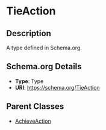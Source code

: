 # TieAction

## Description
A type defined in Schema.org.

## Schema.org Details
- **Type**: Type
- **URI**: https://schema.org/TieAction

## Parent Classes
- [AchieveAction](../AchieveAction.md)

